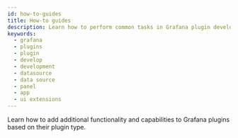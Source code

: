 ```yaml
---
id: how-to-guides
title: How-to guides
description: Learn how to perform common tasks in Grafana plugin development.
keywords:
  - grafana
  - plugins
  - plugin
  - develop
  - development
  - datasource
  - data source
  - panel
  - app
  - ui extensions
---
```


Learn how to add additional functionality and capabilities to Grafana plugins based on their plugin type.

<DocLinkList />
